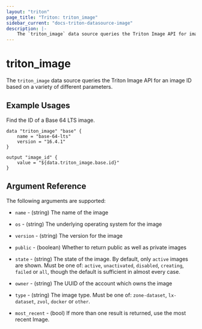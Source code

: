 ```yaml
---
layout: "triton"
page_title: "Triton: triton_image"
sidebar_current: "docs-triton-datasource-image"
description: |-
    The `triton_image` data source queries the Triton Image API for image IDs.
---
```


# triton\_image

The `triton_image` data source queries the Triton Image API for an image ID based
on a variety of different parameters.

## Example Usages

Find the ID of a Base 64 LTS image.

```hcl
data "triton_image" "base" {
	name = "base-64-lts"
	version = "16.4.1"
}

output "image_id" {
    value = "${data.triton_image.base.id}"
}
```

## Argument Reference

The following arguments are supported:

* `name` - (string)
    The name of the image

* `os` - (string)
    The underlying operating system for the image

* `version` - (string)
    The version for the image

* `public` - (boolean)
    Whether to return public as well as private images

* `state` - (string)
    The state of the image. By default, only `active` images are shown. Must be one of:
    `active`, `unactivated`, `disabled`, `creating`, `failed` or `all`, though the
    default is sufficient in almost every case.

* `owner` - (string)
    The UUID of the account which owns the image

* `type` - (string)
    The image type. Must be one of: `zone-dataset`, `lx-dataset`, `zvol`, `docker` or
    `other`.

* `most_recent` - (bool) If more than one result is returned, use the most recent Image.
